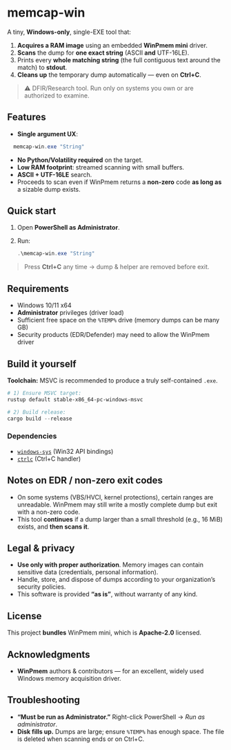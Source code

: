 # memcap-win

A tiny, **Windows-only**, single-EXE tool that:

1. **Acquires a RAM image** using an embedded **WinPmem mini** driver.
2. **Scans** the dump for **one exact string** (ASCII **and** UTF-16LE).
3. Prints every **whole matching string** (the full contiguous text around the match) to **stdout**.
4. **Cleans up** the temporary dump automatically — even on **Ctrl+C**.

> ⚠️ DFIR/Research tool. Run only on systems you own or are authorized to examine.



## Features

- **Single argument UX**:  
```powershell
  memcap-win.exe "String"
```

* **No Python/Volatility required** on the target.
* **Low RAM footprint**: streamed scanning with small buffers.
* **ASCII + UTF-16LE** search.
* Proceeds to scan even if WinPmem returns a **non-zero** code **as long as** a sizable dump exists.



## Quick start

1. Open **PowerShell as Administrator**.
2. Run:

   ```powershell
   .\memcap-win.exe "String"
    ```

> Press **Ctrl+C** any time → dump & helper are removed before exit.



## Requirements

* Windows 10/11 x64
* **Administrator** privileges (driver load)
* Sufficient free space on the `%TEMP%` drive (memory dumps can be many GB)
* Security products (EDR/Defender) may need to allow the WinPmem driver


## Build it yourself

**Toolchain:** MSVC is recommended to produce a truly self-contained `.exe`.

```powershell
# 1) Ensure MSVC target:
rustup default stable-x86_64-pc-windows-msvc

# 2) Build release:
cargo build --release
```

### Dependencies

* [`windows-sys`](https://crates.io/crates/windows-sys) (Win32 API bindings)
* [`ctrlc`](https://crates.io/crates/ctrlc) (Ctrl+C handler)



## Notes on EDR / non-zero exit codes

* On some systems (VBS/HVCI, kernel protections), certain ranges are unreadable. WinPmem may still write a mostly complete dump but exit with a non-zero code.
* This tool **continues** if a dump larger than a small threshold (e.g., 16 MiB) exists, and **then scans it**.



## Legal & privacy

* **Use only with proper authorization**. Memory images can contain sensitive data (credentials, personal information).
* Handle, store, and dispose of dumps according to your organization’s security policies.
* This software is provided **“as is”**, without warranty of any kind.



## License

This project **bundles** WinPmem mini, which is **Apache-2.0** licensed.



## Acknowledgments

* **WinPmem** authors & contributors — for an excellent, widely used Windows memory acquisition driver.



## Troubleshooting

* **“Must be run as Administrator.”**
  Right-click PowerShell → *Run as administrator*.
* **Disk fills up.**
  Dumps are large; ensure `%TEMP%` has enough space. The file is deleted when scanning ends or on Ctrl+C.
